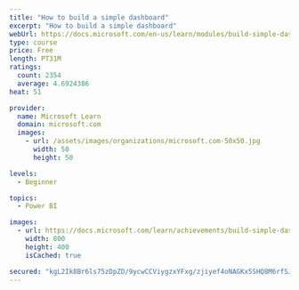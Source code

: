 ```yaml
---
title: "How to build a simple dashboard"
excerpt: "How to build a simple dashboard"
webUrl: https://docs.microsoft.com/en-us/learn/modules/build-simple-dashboard/
type: course
price: Free
length: PT31M
ratings:
  count: 2354
  average: 4.6924386
heat: 51

provider:
  name: Microsoft Learn
  domain: microsoft.com
  images:
    - url: /assets/images/organizations/microsoft.com-50x50.jpg
      width: 50
      height: 50

levels:
  - Beginner

topics:
  - Power BI

images:
  - url: https://docs.microsoft.com/learn/achievements/build-simple-dashboard-social.png
    width: 800
    height: 400
    isCached: true

secured: "kgL2Ik8Br6ls75zDpZD/9ycwCCViygzxYFxg/zjiyef4oNAGKx5SHQ8M6rfSJUQcKRZ0rewOH1jKuFecM+Rd5R70qMKK+vW3HFoQlLuqK+ZZFgb0Z7DGlIqwVqMfcgDMhrcP7HGrPKZr6IC1W7K5mu84cZe2stDC+VHdT+HCkBWjNYo2j6/iFtXhTDhw+EkulKZ7SrK1XPxB5sHA3Z6wxi7J2aCtgG0oIyQBuwm4Cv4SyLYmQn+AAsxXSDHNQXstut5WWO+j9QXg3eaglu9zli4j0So8w/Tsa1Dix+SPfkUX+g2LyQYIRzNPtVP0T8+X3WAB3EVuFiAk0l7eeyBRRrRqemo11tD4QJAidHTAEtSsxKGzSlSqVoVzEnLenuTA+diQlGezwd3IOLfPFEDP06y6xOS4Lp4rx73eHXmLSGQ=;NsV84TLhZRai7PEnVx73Cg=="
---
```


